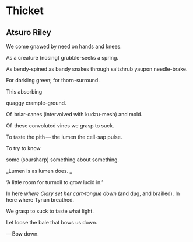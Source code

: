 # Thicket
## Atsuro Riley
We come gnawed by need on hands and knees.


As a creature (nosing) grubble-seeks a spring.


As bendy-spined as bandy snakes through saltshrub yaupon
needle-brake.


For darkling green;
for thorn-surround.


This absorbing


quaggy
crample-ground.


Of   briar-canes (intervolved with kudzu-mesh) and mold.


Of   these convoluted vines we grasp to suck.


To taste the pith —
the lumen the cell-sap pulse.


To try to know


some (soursharp) something about something.


 _Lumen is as lumen does.
_


‘A little room for turmoil to grow lucid in.’


In here _where_ _Clary set her cart-tongue down_ (and dug, and brailled).
In here where Tynan breathed.


We grasp to suck to taste what light.


Let loose the bale that bows us down.


— Bow down.